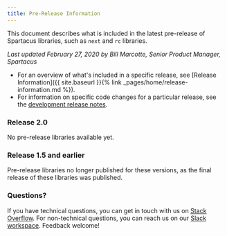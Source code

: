 ```yaml
---
title: Pre-Release Information
---
```


This document describes what is included in the latest pre-release of Spartacus libraries, such as `next` and `rc` libraries.

*Last updated February 27, 2020 by Bill Marcotte, Senior Product Manager, Spartacus*

- For an overview of what's included in a specific release, see [Release Information]({{ site.baseurl }}{% link _pages/home/release-information.md %}).
- For information on specific code changes for a particular release, see the [development release notes](https://github.com/SAP/cloud-commerce-spartacus-storefront/releases).

### Release 2.0

No pre-release libraries available yet.

### Release 1.5 and earlier

Pre-release libraries no longer published for these versions, as the final release of these libraries was published.

### Questions?

If you have technical questions, you can get in touch with us on [Stack Overflow](https://stackoverflow.com/questions/tagged/spartacus-storefront). For non-technical questions, you can reach us on our [Slack workspace](https://join.slack.com/t/spartacus-storefront/shared_invite/enQtNDM1OTI3OTMwNjU5LTg1NGVjZmFkZjQzODc1MzFhMjc3OTZmMzIzYzg0YjMwODJiY2YxYjA5MTE5NjVmN2E5NjMxNjEzMGNlMDRjMjU). Feedback welcome!


